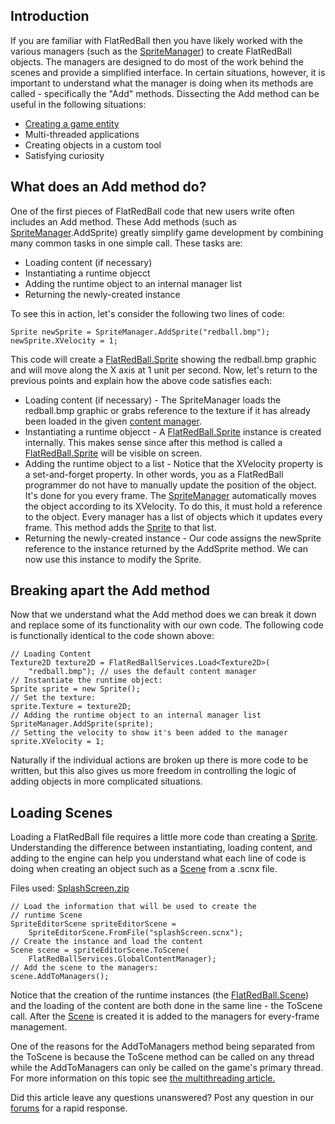 ## Introduction

If you are familiar with FlatRedBall then you have likely worked with the various managers (such as the [SpriteManager](/frb/docs/index.php?title=FlatRedBall.SpriteManager.md "FlatRedBall.SpriteManager")) to create FlatRedBall objects. The managers are designed to do most of the work behind the scenes and provide a simplified interface. In certain situations, however, it is important to understand what the manager is doing when its methods are called - specifically the "Add" methods. Dissecting the Add method can be useful in the following situations:

-   [Creating a game entity](/frb/docs/index.php?title=FlatRedBallXna:Tutorials:Creating_a_Game_Entity.md "FlatRedBallXna:Tutorials:Creating a Game Entity")
-   Multi-threaded applications
-   Creating objects in a custom tool
-   Satisfying curiosity

## What does an Add method do?

One of the first pieces of FlatRedBall code that new users write often includes an Add method. These Add methods (such as [SpriteManager](/frb/docs/index.php?title=FlatRedBall.SpriteManager.md "FlatRedBall.SpriteManager").AddSprite) greatly simplify game development by combining many common tasks in one simple call. These tasks are:

-   Loading content (if necessary)
-   Instantiating a runtime objecct
-   Adding the runtime object to an internal manager list
-   Returning the newly-created instance

To see this in action, let's consider the following two lines of code:

    Sprite newSprite = SpriteManager.AddSprite("redball.bmp");
    newSprite.XVelocity = 1;

This code will create a [FlatRedBall.Sprite](/frb/docs/index.php?title=FlatRedBall.Sprite.md "FlatRedBall.Sprite") showing the redball.bmp graphic and will move along the X axis at 1 unit per second. Now, let's return to the previous points and explain how the above code satisfies each:

-   Loading content (if necessary) - The SpriteManager loads the redball.bmp graphic or grabs reference to the texture if it has already been loaded in the given [content manager](/frb/docs/index.php?title=FlatRedBall_Content_Manager.md "FlatRedBall Content Manager").
-   Instantiating a runtime objecct - A [FlatRedBall.Sprite](/frb/docs/index.php?title=FlatRedBall.Sprite.md "FlatRedBall.Sprite") instance is created internally. This makes sense since after this method is called a [FlatRedBall.Sprite](/frb/docs/index.php?title=FlatRedBall.Sprite.md "FlatRedBall.Sprite") will be visible on screen.
-   Adding the runtime object to a list - Notice that the XVelocity property is a set-and-forget property. In other words, you as a FlatRedBall programmer do not have to manually update the position of the object. It's done for you every frame. The [SpriteManager](/frb/docs/index.php?title=FlatRedBall.SpriteManager.md "FlatRedBall.SpriteManager") automatically moves the object according to its XVelocity. To do this, it must hold a reference to the object. Every manager has a list of objects which it updates every frame. This method adds the [Sprite](/frb/docs/index.php?title=FlatRedBall.Sprite.md "FlatRedBall.Sprite") to that list.
-   Returning the newly-created instance - Our code assigns the newSprite reference to the instance returned by the AddSprite method. We can now use this instance to modify the Sprite.

## Breaking apart the Add method

Now that we understand what the Add method does we can break it down and replace some of its functionality with our own code. The following code is functionally identical to the code shown above:

    // Loading Content
    Texture2D texture2D = FlatRedBallServices.Load<Texture2D>(
        "redball.bmp"); // uses the default content manager
    // Instantiate the runtime object:
    Sprite sprite = new Sprite();
    // Set the texture:
    sprite.Texture = texture2D;
    // Adding the runtime object to an internal manager list
    SpriteManager.AddSprite(sprite);
    // Setting the velocity to show it's been added to the manager
    sprite.XVelocity = 1;

Naturally if the individual actions are broken up there is more code to be written, but this also gives us more freedom in controlling the logic of adding objects in more complicated situations.

## Loading Scenes

Loading a FlatRedBall file requires a little more code than creating a [Sprite](/frb/docs/index.php?title=FlatRedBall.Sprite.md "FlatRedBall.Sprite"). Understanding the difference between instantiating, loading content, and adding to the engine can help you understand what each line of code is doing when creating an object such as a [Scene](/frb/docs/index.php?title=FlatRedBall.Scene.md "FlatRedBall.Scene") from a .scnx file.

Files used: [SplashScreen.zip](/frb/docs/images/2/2e/SplashScreen.zip.md "SplashScreen.zip")

    // Load the information that will be used to create the
    // runtime Scene
    SpriteEditorScene spriteEditorScene =
        SpriteEditorScene.FromFile("splashScreen.scnx");
    // Create the instance and load the content
    Scene scene = spriteEditorScene.ToScene(
        FlatRedBallServices.GlobalContentManager);
    // Add the scene to the managers:
    scene.AddToManagers();

Notice that the creation of the runtime instances (the [FlatRedBall.Scene](/frb/docs/index.php?title=FlatRedBall.Scene.md "FlatRedBall.Scene")) and the loading of the content are both done in the same line - the ToScene call. After the [Scene](/frb/docs/index.php?title=FlatRedBall.Scene.md "FlatRedBall.Scene") is created it is added to the managers for every-frame management.

One of the reasons for the AddToManagers method being separated from the ToScene is because the ToScene method can be called on any thread while the AddToManagers can only be called on the game's primary thread. For more information on this topic see [the multithreading article.](/frb/docs/index.php?title=FlatRedBallXna:Tutorials:Multithreading_FlatRedBall.md "FlatRedBallXna:Tutorials:Multithreading FlatRedBall")

Did this article leave any questions unanswered? Post any question in our [forums](/frb/forum.md) for a rapid response.
